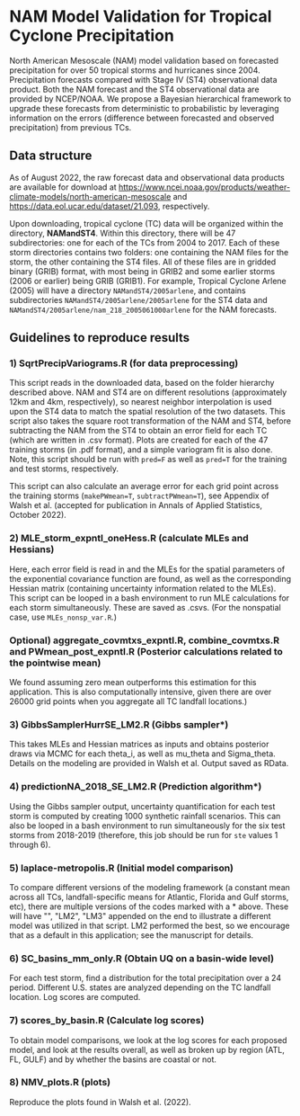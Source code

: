 # NAM Model Validation for Tropical Cyclone Precipitation

North American Mesoscale (NAM) model validation based on forecasted precipitation for over 50 tropical storms and hurricanes since 2004. Precipitation forecasts compared with Stage IV (ST4) observational data product. Both the NAM forecast and the ST4 observational data are provided by NCEP/NOAA. We propose a Bayesian hierarchical framework to upgrade these forecasts from deterministic to probabilistic by leveraging information on the errors (difference between forecasted and observed precipitation) from previous TCs.

## Data structure 

As of August 2022, the raw forecast data and observational data products are available for download at https://www.ncei.noaa.gov/products/weather-climate-models/north-american-mesoscale and https://data.eol.ucar.edu/dataset/21.093, respectively. 

Upon downloading, tropical cyclone (TC) data will be organized within the directory, **NAMandST4**. Within this directory, there will be 47 subdirectories: one for each of the TCs from 2004 to 2017. Each of these storm directories contains two folders: one containing the NAM files for the storm, the other containing the ST4 files. All of these files are in gridded binary (GRIB) format, with most being in GRIB2 and some earlier storms (2006 or earlier) being GRIB (GRIB1). For example, Tropical Cyclone Arlene (2005) will have a directory `NAMandST4/2005arlene`, and contains subdirectories `NAMandST4/2005arlene/2005arlene` for the ST4 data and `NAMandST4/2005arlene/nam_218_2005061000arlene` for the NAM forecasts.

## Guidelines to reproduce results

### 1) SqrtPrecipVariograms.R (for data preprocessing)
This script reads in the downloaded data, based on the folder hierarchy described above. NAM and ST4 are on different resolutions (approximately 12km and 4km, respectively), so nearest neighbor interpolation is used upon the ST4 data to match the spatial resolution of the two datasets. This script also takes the square root transformation of the NAM and ST4, before subtracting the NAM from the ST4 to obtain an error field for each TC (which are written in .csv format). Plots are created for each of the 47 training storms (in .pdf format), and a simple variogram fit is also done. Note, this script should be run with `pred=F` as well as `pred=T` for the training and test storms, respectively.

This script can also calculate an average error for each grid point across the training storms (`makePWmean=T`, `subtractPWmean=T`), see Appendix of Walsh et al. (accepted for publication in Annals of Applied Statistics, October 2022).

### 2) MLE_storm_expntl_oneHess.R (calculate MLEs and Hessians)
Here, each error field is read in and the MLEs for the spatial parameters of the exponential covariance function are found, as well as the corresponding Hessian matrix (containing uncertainty information related to the MLEs). This script can be looped in a bash environment to run MLE calculations for each storm simultaneously. These are saved as .csvs. (For the nonspatial case, use `MLEs_nonsp_var.R`.)

### Optional) aggregate_covmtxs_expntl.R, combine_covmtxs.R and PWmean_post_expntl.R (Posterior calculations related to the pointwise mean)
We found assuming zero mean outperforms this estimation for this application. This is also computationally intensive, given there are over 26000 grid points when you aggregate all TC landfall locations.)

### 3) GibbsSamplerHurrSE_LM2.R (Gibbs sampler\*)
This takes MLEs and Hessian matrices as inputs and obtains posterior draws via MCMC for each theta_i, as well as mu_theta and Sigma_theta. Details on the modeling are provided in Walsh et al. Output saved as RData.

### 4) predictionNA_2018_SE_LM2.R (Prediction algorithm\*)
Using the Gibbs sampler output, uncertainty quantification for each test storm is computed by creating 1000 synthetic rainfall scenarios. This can also be looped in a bash environment to run simultaneously for the six test storms from 2018-2019 (therefore, this job should be run for `ste` values 1 through 6). 

### 5) laplace-metropolis.R (Initial model comparison)
To compare different versions of the modeling framework (a constant mean across all TCs, landfall-specific means for Atlantic, Florida and Gulf storms, etc), there are multiple versions of the codes marked with a \* above. These will have "", "LM2", "LM3" appended on the end to illustrate a different model was utilized in that script. LM2 performed the best, so we encourage that as a default in this application; see the manuscript for details.

### 6) SC_basins_mm_only.R (Obtain UQ on a basin-wide level)
For each test storm, find a distribution for the total precipitation over a 24 period. Different U.S. states are analyzed depending on the TC landfall location. Log scores are computed.

### 7) scores_by_basin.R (Calculate log scores)
To obtain model comparisons, we look at the log scores for each proposed model, and look at the results overall, as well as broken up by region (ATL, FL, GULF) and by whether the basins are coastal or not.

### 8) NMV_plots.R (plots)
Reproduce the plots found in Walsh et al. (2022).

